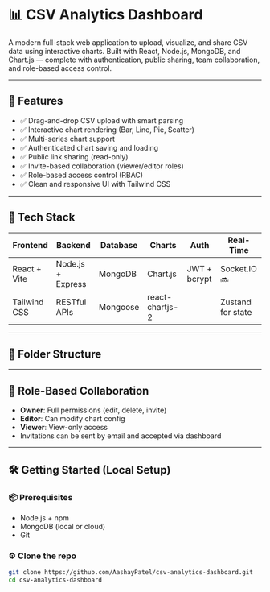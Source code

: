 # 📊 CSV Analytics Dashboard

A modern full-stack web application to upload, visualize, and share CSV data using interactive charts. Built with React, Node.js, MongoDB, and Chart.js — complete with authentication, public sharing, team collaboration, and role-based access control.

---

## 🚀 Features

- ✅ Drag-and-drop CSV upload with smart parsing
- ✅ Interactive chart rendering (Bar, Line, Pie, Scatter)
- ✅ Multi-series chart support
- ✅ Authenticated chart saving and loading
- ✅ Public link sharing (read-only)
- ✅ Invite-based collaboration (viewer/editor roles)
- ✅ Role-based access control (RBAC)
- ✅ Clean and responsive UI with Tailwind CSS

---

## 🧱 Tech Stack

| Frontend        | Backend           | Database | Charts      | Auth         | Real-Time     |
|----------------|-------------------|----------|-------------|--------------|---------------|
| React + Vite   | Node.js + Express | MongoDB  | Chart.js    | JWT + bcrypt | Socket.IO 🔜   |
| Tailwind CSS   | RESTful APIs      | Mongoose | react-chartjs-2 |             | Zustand for state |

---

## 📁 Folder Structure


---

## 🔐 Role-Based Collaboration

- **Owner**: Full permissions (edit, delete, invite)
- **Editor**: Can modify chart config
- **Viewer**: View-only access
- Invitations can be sent by email and accepted via dashboard

---

## 🛠️ Getting Started (Local Setup)

### 📦 Prerequisites

- Node.js + npm
- MongoDB (local or cloud)
- Git

### ⚙️ Clone the repo

```bash
git clone https://github.com/AashayPatel/csv-analytics-dashboard.git
cd csv-analytics-dashboard
